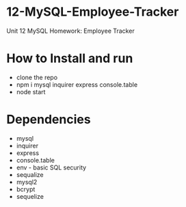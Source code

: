 # 12-MySQL-Employee-Tracker
Unit 12 MySQL Homework: Employee Tracker

# How to Install and run

* clone the repo
* npm i mysql inquirer express console.table
* node start

# Dependencies

* mysql
* inquirer
* express
* console.table
* env - basic SQL security
* sequalize
* mysql2
* bcrypt
* sequelize
